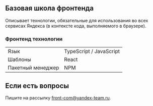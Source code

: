 ## Базовая школа фронтенда

Описывает технологии, обязательные для использования во всех сервисах Яндекса (в контексте кода, выполняемого в браузере).

### Фронтенд технологии

|||
| -------- | ------ |
| Язык | TypeScript / JavaScript |
| Шаблоны | React |
| Пакетный менеджер | NPM ||


## Если есть вопросы

Пишите на рассылку front-com@yandex-team.ru.
